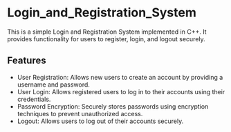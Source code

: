 # Login_and_Registration_System

This is a simple Login and Registration System implemented in C++. It provides functionality for users to register, login, and logout securely.

## Features

- User Registration: Allows new users to create an account by providing a username and password.
- User Login: Allows registered users to log in to their accounts using their credentials.
- Password Encryption: Securely stores passwords using encryption techniques to prevent unauthorized access.
- Logout: Allows users to log out of their accounts securely.

